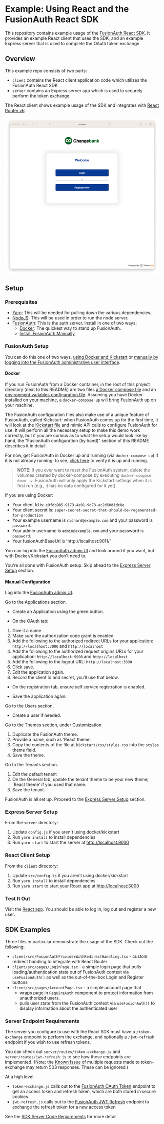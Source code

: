 # Example: Using React and the FusionAuth React SDK

This repository contains example usage of the [FusionAuth React SDK](https://github.com/FusionAuth/fusionauth-react-sdk). It provides an example React client that uses the SDK, and an example Express server that is used to complete the OAuth token exchange.


## Overview

This example repo consists of two parts:

- `client` contains the React client application code which utilizes the FusionAuth React SDK
- `server` contains an Express server app which is used to securely perform the token exchange

The React client shows example usage of the SDK and integrates with [React Router v6](https://reactrouter.com/en/main).

![Screenshot of the example application login screen](images/react-sdk-example-screenshot.png)

## Setup

### Prerequisites
- [Yarn](https://classic.yarnpkg.com/lang/en/): This will be needed for pulling down the various dependencies.
- [NodeJS](https://nodejs.org/en/): This will be used in order to run the node server.
- [FusionAuth](https://fusionauth.io): This is the auth server. Install in one of two ways:
  - [Docker](https://www.docker.com): The quickest way to stand up FusionAuth.
  - [Install FusionAuth Manually](https://fusionauth.io/docs/v1/tech/installation-guide/).

### FusionAuth Setup

You can do this one of two ways, [using Docker and Kickstart](#docker) or [manually by logging into the FusionAuth administrative user interface](#manual-configuration).

#### Docker

If you run FusionAuth from a Docker container, in the root of this project directory (next to this README) are two files [a Docker compose file](./docker-compose.yml) and an [environment variables configuration file](./.env). Assuming you have Docker installed on your machine, a `docker-compose up` will bring FusionAuth up on your machine.

The FusionAuth configuration files also make use of a unique feature of FusionAuth, called Kickstart: when FusionAuth comes up for the first time, it will look at the [Kickstart file](./kickstart/kickstart.json) and mimic API calls to configure FusionAuth for use. It will perform all the necessary setup to make this demo work correctly, but if you are curious as to what the setup would look like by hand, the "FusionAuth configuration (by hand)" section of this README describes it in detail.

For now, get FusionAuth in Docker up and running (via `docker-compose up`) if it is not already running; to see, [click here](http://localhost:9011/) to verify it is up and running.

> **NOTE**: If you ever want to reset the FusionAuth system, delete the volumes created by docker-compose by executing `docker-compose down -v`. FusionAuth will only apply the Kickstart settings when it is first run (e.g., it has no data configured for it yet).

If you are using Docker:

* Your client Id is: `e9fdb985-9173-4e01-9d73-ac2d60d1dc8e`
* Your client secret is: `super-secret-secret-that-should-be-regenerated-for-production`
* Your example username is `richard@example.com` and your password is `password`.
* Your admin username is `admin@example.com` and your password is `password`.
* Your fusionAuthBaseUrl is 'http://localhost:9011/'

You can log into the [FusionAuth admin UI](http://localhost:9011/admin) and look around if you want, but with Docker/Kickstart you don't need to.

You're all done with FusionAuth setup. Skip ahead to the [Express Server Setup](#express-server-setup) section.

#### Manual Configuration

Log into the [FusionAuth admin UI](http://localhost:9011/admin).

Go to the Applications section.

* Create an Application using the green button.

* On the OAuth tab:

1. Give it a name
2. Make sure the authorization code grant is enabled
3. Add the following to the authorized redirect URLs for your application: `http://localhost:3000` and `http://localhost`
4. Add the following to the authorized request origins URLs for your application: `http://localhost:9000` and `http://localhost`
5. Add the following to the logout URL: `http://localhost:3000`
6. Click save.
7. Edit the application again. 
8. Record the client Id and secret, you'll use that below.

* On the registration tab, ensure self service registration is enabled.

* Save the application again.

Go to the Users section.

* Create a user if needed.

Go to the Themes section, under Customization.

1. Duplicate the FusionAuth theme.
2. Provide a name, such as 'React theme'.
3. Copy the contents of the file at `kickstart/css/styles.css` into the `styles` theme field.
4. Save the theme.

Go to the Tenants section.

1. Edit the default tenant
2. On the General tab, update the tenant theme to be your new theme; 'React theme' if you used that name.
3. Save the tenant.

FusionAuth is all set up. Proceed to the [Express Server Setup](#express-server-setup) section.

### Express Server Setup

From the `server` directory:

1. Update `config.js` if you aren't using docker/kickstart
2. Run `yarn install` to install dependencies
3. Run `yarn start` to start the server at [http://localhost:9000](http://localhost:9000)

### React Client Setup
From the `client` directory:
1. Update `src/config.ts` if you aren't using docker/kickstart
2. Run `yarn install` to install dependencies
3. Run `yarn start` to start your React app at [http://localhost:3000](http://localhost:3000)

### Test It Out

Visit the [React app](http://localhost:3000). You should be able to log in, log out and register a new user.

## SDK Examples

Three files in particular demonstrate the usage of the SDK. Check out the following:

- `client/src/FusionAuthProviderWithRedirectHandling.tsx` - custom redirect handling to integrate with React Router
- `client/src/pages/LoginPage.tsx` - a simple login page that pulls loading/authentication state out of FusionAuth context via `useFusionAuth()` as well as the out-of-the-box Login and Register buttons
- `client/src/pages/AccountPage.tsx` - a simple account page that 
  - wraps page in `RequireAuth` component to protect information from unauthorized users.
  - pulls user state from the FusionAuth context via `useFusionAuth()` to display information about the authenticated user

### Server Endpoint Requirements

The server you configure to use with the React SDK must have a `/token-exchange` endpoint to perform the exchange,
and optionally a `/jwt-refresh` endpoint if you wish to use refresh tokens.

You can check out `server/routes/token-exchange.js` and `server/routes/jwt-refresh.js` to see how these endpoints are
implemented.  (Note: the [Known Issue](https://github.com/FusionAuth/fusionauth-react-sdk#known-issues) of multiple requests made to token-exchange may return 503 responses.  These can be ignored.)

At a high level:

- `token-exchange.js` calls out to the [FusionAuth OAuth Token](https://fusionauth.io/docs/v1/tech/oauth/endpoints#token) endpoint to get an access token and refresh token, which are both stored in secure cookies
- `jwt-refresh.js` calls out to the [FusionAuth JWT Refresh](https://fusionauth.io/docs/v1/tech/apis/jwt#refresh-a-jwt) endpoint to exchange the refresh token for a new access token

See the [SDK Server Code Requirements](https://github.com/FusionAuth/fusionauth-react-sdk#server-code-requirements) for more detail.
